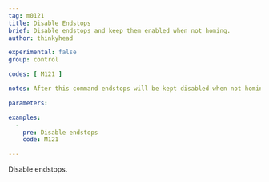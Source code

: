 ```yaml
---
tag: m0121
title: Disable Endstops
brief: Disable endstops and keep them enabled when not homing.
author: thinkyhead

experimental: false
group: control

codes: [ M121 ]

notes: After this command endstops will be kept disabled when not homing. This may have side-effects if using `SD_ABORT_ON_ENDSTOP_HIT`.

parameters:

examples:
  -
    pre: Disable endstops
    code: M121

---
```


Disable endstops.
